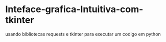 # Inteface-grafica-Intuitiva-com-tkinter
usando bibliotecas requests e tkinter para executar um codigo em python
